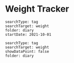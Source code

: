 # Weight Tracker

``` tracker
searchType: tag
searchTarget: weight
folder: diary
startDate: 2021-10-01
```

``` tracker
searchType: tag
searchTarget: weight
showDataPoint: false
folder: diary
```










